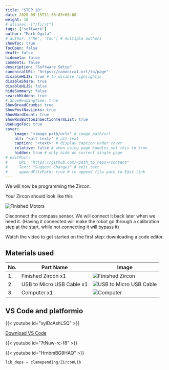```yaml
---
title: "STEP 10"
date: 2020-09-15T11:30:03+00:00
weight: 10
# aliases: ["/first"]
tags: ["software"]
author: "Mark Ogata"
# author: ["Me", "You"] # multiple authors
showToc: true
TocOpen: false
draft: false
hidemeta: false
comments: false
description: "Software Setup"
canonicalURL: "https://canonical.url/to/page"
disableHLJS: true # to disable highlightjs
disableShare: true
disableHLJS: false
hideSummary: false
searchHidden: true
# ShowReadingTime: true
ShowBreadCrumbs: true
ShowPostNavLinks: true
ShowWordCount: true
ShowRssButtonInSectionTermList: true
UseHugoToc: true
cover:
    image: "<image path/url>" # image path/url
    alt: "<alt text>" # alt text
    caption: "<text>" # display caption under cover
    relative: false # when using page bundles set this to true
    hidden: true # only hide on current single page
# editPost:
#     URL: "https://github.com/<path_to_repo>/content"
#     Text: "Suggest Changes" # edit text
#     appendFilePath: true # to append file path to Edit link
---
```


We will now be programming the Zircon.

Your Zircon should look like this

![Finished Motors](/img/mainPhoto.jpg)

Disconnect the compass sensor. We will connect it back later when we need it. (Having it connected will make the robot go through a calibration step at the start, while not connecting it will bypass it)

Watch the video to get started on the first step: downloading a code editor.

## Materials used

| No. | Part Name                    | Image                                            |
|-----|------------------------------|--------------------------------------------------|
| 1.  | Finished Zircon x1           | ![Finished Zircon](/img/mainPhoto.jpg)      |
| 2.  | USB to Micro USB Cable x1    | ![USB to Micro USB Cable](/img/usbcable.jpg)      |
| 3.  | Computer x1                  | ![Computer](/img/computer.jpg)                    |

## VS Code and platformio

{{< youtube id="xylDcAshLSQ" >}}

[Download VS Code](https://code.visualstudio.com/download)


{{< youtube id="7tNuw-rc-f8" >}}

{{< youtube id="HrnbmBG9HAQ" >}}

```C++
lib_deps = clamepending/ZirconLib
```


